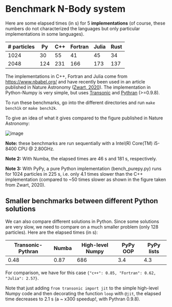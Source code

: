 # Benchmark N-Body system

Here are some elapsed times (in s) for 5 **implementations** (of course, these
numbers do not characterized the languages but only particular implementations
in some languages).

| # particles |  Py | C++ | Fortran | Julia | Rust |
|-------------|-----|-----|---------|-------|------|
|     1024    |  30 |  55 |   41    |   45  |   34 |
|     2048    | 124 | 231 |  166    |  173  |  137 |

The implementations in C++, Fortran and Julia come from https://www.nbabel.org/
and have recently been used in an article published in Nature Astronomy
([Zwart, 2020](https://arxiv.org/pdf/2009.11295.pdf)). The implementation in
Python-Numpy is very simple, but uses
[Transonic](https://transonic.readthedocs.io) and
[Pythran](https://pythran.readthedocs.io) (>=0.9.8).

To run these benchmarks, go into the different directories and run `make
bench1k` or `make bench2k`.

To give an idea of what it gives compared to the figure published in Nature Astronomy:

![image](https://raw.githubusercontent.com/paugier/nbabel/master/py/fig/fig_ecolo_impact_transonic.png)

**Note:** these benchmarks are run sequentially with a Intel(R) Core(TM)
i5-8400 CPU @ 2.80GHz.

**Note 2:** With Numba, the elapsed times are 46 s and 181 s, respectively.

**Note 3:** With PyPy, a pure Python implementation (bench_purepy.py) runs for
1024 particles in 225 s, i.e. only 4.1 times slower than the C++ implementation
(compared to ~50 times slower as shown in the figure taken from Zwart, 2020).

## Smaller benchmarks between different Python solutions

We can also compare different solutions in Python. Since some solutions are
very slow, we need to compare on a much smaller problem (only 128 particles).
Here are the elapsed times (in s):

| Transonic-Pythran | Numba | High-level Numpy | PyPy OOP | PyPy lists |
|-------------------|-------|------------------|----------|------------|
| 0.48              | 0.87  | 686              |  3.4     |  4.3       |

For comparison, we have for this case `{"c++": 0.85, "Fortran": 0.62, "Julia":
2.57}`.

Note that just adding `from transonic import jit` to the simple high-level
Numpy code and then decorating the function `loop` with `@jit`, the elapsed
time decreases to 2.1 s (a ~ x300 speedup!, with Pythran 0.9.8).

